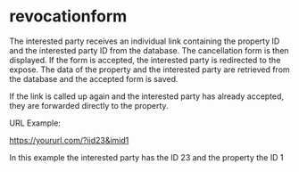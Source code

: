 # revocationform

The interested party receives an individual link containing the property ID and the interested party ID from the database. The cancellation form is then displayed. If the form is accepted, the interested party is redirected to the expose. The data of the property and the interested party are retrieved from the database and the accepted form is saved. 

If the link is called up again and the interested party has already accepted, they are forwarded directly to the property.


URL Example: 

https://yoururl.com/?iid23&imid1 

In this example the interested party has the ID 23 and the property the ID 1
